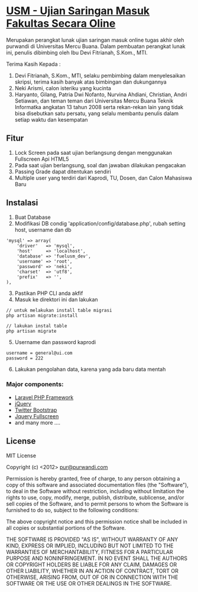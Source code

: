 # [USM - Ujian Saringan Masuk Fakultas Secara Oline](https://github.com/purwandi/usm)

Merupakan perangkat lunak ujian saringan masuk online tugas akhir oleh purwandi di Universitas Mercu Buana.
Dalam pembuatan perangkat lunak ini, penulis dibimbing oleh Ibu Devi Fitrianah, S.Kom., MTI.

Terima Kasih Kepada :

1. Devi Fitrianah, S.Kom., MTI, selaku pembimbing dalam menyelesaikan skripsi, terima kasih banyak atas bimbingan dan dukungannya
2. Neki Arismi, calon isteriku yang kucinta 
3. Haryanto, Gilang, Patria Dwi Nofanto, Nurvina Ahdiani, Christian, Andri Setiawan, dan teman teman dari Universitas Mercu Buana Teknik Informatka angkatan 13 tahun 2008 serta rekan-rekan lain yang tidak bisa disebutkan satu persatu, yang selalu membantu penulis dalam setiap waktu dan kesempatan

## Fitur

1. Lock Screen pada saat ujian berlangsung dengan menggunakan Fullscreen Api HTML5
2. Pada saat ujian berlangsung, soal dan jawaban dilakukan pengacakan
3. Passing Grade dapat ditentukan sendiri
4. Multiple user yang terdiri dari Kaprodi, TU, Dosen, dan Calon Mahasiswa Baru

## Instalasi

1. Buat Database
2. Modifikasi DB condig 'application/config/database.php', rubah setting host, username dan db

```
'mysql' => array(
	'driver'   => 'mysql',
	'host'     => 'localhost',
	'database' => 'fuelusm_dev',
	'username' => 'root',
	'password' => 'neki',
	'charset'  => 'utf8',
	'prefix'   => '',
),
```

3. Pastikan PHP CLI anda akfif
4. Masuk ke direktori ini dan lakukan

```	
// untuk melakukan install table migrasi
php artisan migrate:install

// lakukan instal table
php artisan migrate
```

5. Username dan password kaprodi

```
username = general@ui.com
password = 222
```

6. Lakukan pengolahan data, karena yang ada baru data mentah

### Major components:

* [Laravel PHP Framework](http://www.laravel.com/)
* [jQuery](http://jquery.com)
* [Twitter Bootstrap](http://twitter.github.com/bootstrap/)
* [Jquery Fullscreen](https://github.com/martinaglv/jQuery-FullScreen)
* and many more ....

## License

MIT License

Copyright (c) <2012> <Purwandi> <pur@purwandi.com>

Permission is hereby granted, free of charge, to any person obtaining a copy of
this software and associated documentation files (the "Software"), to deal in
the Software without restriction, including without limitation the rights to
use, copy, modify, merge, publish, distribute, sublicense, and/or sell copies of
the Software, and to permit persons to whom the Software is furnished to do so,
subject to the following conditions:

The above copyright notice and this permission notice shall be included in all
copies or substantial portions of the Software.

THE SOFTWARE IS PROVIDED "AS IS", WITHOUT WARRANTY OF ANY KIND, EXPRESS OR
IMPLIED, INCLUDING BUT NOT LIMITED TO THE WARRANTIES OF MERCHANTABILITY, FITNESS
FOR A PARTICULAR PURPOSE AND NONINFRINGEMENT. IN NO EVENT SHALL THE AUTHORS OR
COPYRIGHT HOLDERS BE LIABLE FOR ANY CLAIM, DAMAGES OR OTHER LIABILITY, WHETHER
IN AN ACTION OF CONTRACT, TORT OR OTHERWISE, ARISING FROM, OUT OF OR IN
CONNECTION WITH THE SOFTWARE OR THE USE OR OTHER DEALINGS IN THE SOFTWARE.